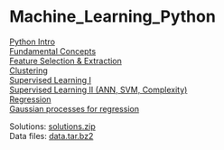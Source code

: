 # Machine_Learning_Python 

<a class="external reference" href="https://thln2ejz.github.io/ML_Python/python_intro.html">Python Intro</a><br>
<a class="external reference" href="https://thln2ejz.github.io/ML_Python/fundamental_concepts.html">Fundamental Concepts</a><br>
<a class="external reference" href="https://thln2ejz.github.io/ML_Python/feature_selection_extraction.html">Feature Selection & Extraction</a><br>
<a class="external reference" href="https://thln2ejz.github.io/ML_Python/unsupervised_learning.html">Clustering</a> <br>
<a class="external reference" href="https://thln2ejz.github.io/ML_Python/supervised_learning_I.html">Supervised Learning I</a><br>
<a class="external reference" href="https://thln2ejz.github.io/ML_Python/supervised_learning_II.html">Supervised Learning II (ANN, SVM, Complexity)</a><br>
<a class="external reference" href="https://thln2ejz.github.io/ML_Python/regression_.html">Regression</a><br>
<a class="external reference" href="https://thln2ejz.github.io/ML_Python/gaussian_processes.html">Gaussian processes for regression</a><br>

Solutions: <a class="external reference" href="https://thln2ejz.github.io/Machine_Learning_Python/solutions.zip">solutions.zip</a><br>
Data files: <a class="external reference" href="https://thln2ejz.github.io/Machine_Learning_Python/data.tar.bz2">data.tar.bz2</a><br>
